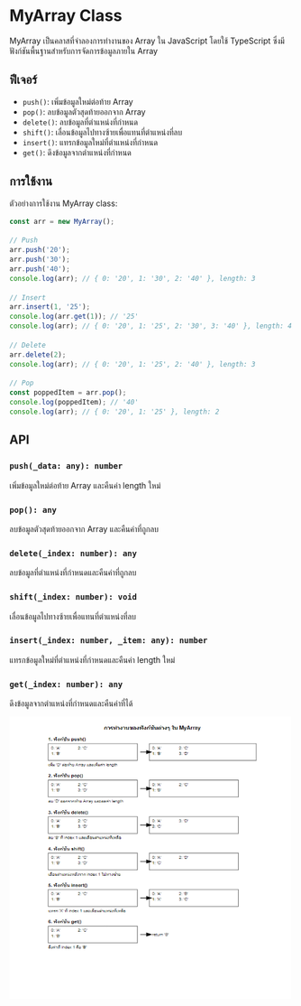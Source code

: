 # MyArray Class

MyArray เป็นคลาสที่จำลองการทำงานของ Array ใน JavaScript โดยใช้ TypeScript ซึ่งมีฟังก์ชันพื้นฐานสำหรับการจัดการข้อมูลภายใน Array

## ฟีเจอร์

- `push()`: เพิ่มข้อมูลใหม่ต่อท้าย Array
- `pop()`: ลบข้อมูลตัวสุดท้ายออกจาก Array
- `delete()`: ลบข้อมูลที่ตำแหน่งที่กำหนด
- `shift()`: เลื่อนข้อมูลไปทางซ้ายเพื่อแทนที่ตำแหน่งที่ลบ
- `insert()`: แทรกข้อมูลใหม่ที่ตำแหน่งที่กำหนด
- `get()`: ดึงข้อมูลจากตำแหน่งที่กำหนด


## การใช้งาน

ตัวอย่างการใช้งาน MyArray class:

```typescript
const arr = new MyArray();

// Push
arr.push('20');
arr.push('30');
arr.push('40');
console.log(arr); // { 0: '20', 1: '30', 2: '40' }, length: 3

// Insert
arr.insert(1, '25');
console.log(arr.get(1)); // '25'
console.log(arr); // { 0: '20', 1: '25', 2: '30', 3: '40' }, length: 4

// Delete
arr.delete(2);
console.log(arr); // { 0: '20', 1: '25', 2: '40' }, length: 3

// Pop
const poppedItem = arr.pop();
console.log(poppedItem); // '40'
console.log(arr); // { 0: '20', 1: '25' }, length: 2
```

## API

### `push(_data: any): number`
เพิ่มข้อมูลใหม่ต่อท้าย Array และคืนค่า length ใหม่

### `pop(): any`
ลบข้อมูลตัวสุดท้ายออกจาก Array และคืนค่าที่ถูกลบ

### `delete(_index: number): any`
ลบข้อมูลที่ตำแหน่งที่กำหนดและคืนค่าที่ถูกลบ

### `shift(_index: number): void`
เลื่อนข้อมูลไปทางซ้ายเพื่อแทนที่ตำแหน่งที่ลบ

### `insert(_index: number, _item: any): number`
แทรกข้อมูลใหม่ที่ตำแหน่งที่กำหนดและคืนค่า length ใหม่

### `get(_index: number): any`
ดึงข้อมูลจากตำแหน่งที่กำหนดและคืนค่าที่ได้

<img src="./Array.png" alt="Array" width="500" height="500" align="center">